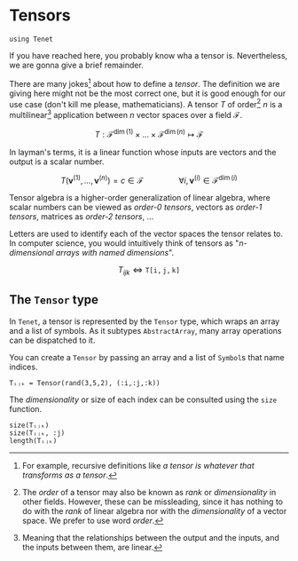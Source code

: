 # Tensors

```@setup tensor
using Tenet
```

If you have reached here, you probably know wha a tensor is. Nevertheless, we are gonna give a brief remainder.

There are many jokes[^1] about how to define a _tensor_. The definition we are giving here might not be the most correct one, but it is good enough for our use case (don't kill me please, mathematicians).
A tensor $T$ of order[^2] $n$ is a multilinear[^3] application between $n$ vector spaces over a field $\mathcal{F}$.

[^1]: For example, recursive definitions like _a tensor is whatever that transforms as a tensor_.
[^2]: The _order_ of a tensor may also be known as _rank_ or _dimensionality_ in other fields. However, these can be missleading, since it has nothing to do with the _rank_ of linear algebra nor with the _dimensionality_ of a vector space. We prefer to use word _order_.
[^3]: Meaning that the relationships between the output and the inputs, and the inputs between them, are linear.

```math
T : \mathcal{F}^{\dim(1)} \times \dots \times \mathcal{F}^{\dim(n)} \mapsto \mathcal{F}
```

In layman's terms, it is a linear function whose inputs are vectors and the output is a scalar number.

```math
T(\mathbf{v}^{(1)}, \dots, \mathbf{v}^{(n)}) = c \in \mathcal{F} \qquad\qquad \forall i, \mathbf{v}^{(i)} \in \mathcal{F}^{\dim(i)}
```

Tensor algebra is a higher-order generalization of linear algebra, where scalar numbers can be viewed as _order-0 tensors_, vectors as _order-1 tensors_, matrices as _order-2 tensors_, ...

Letters are used to identify each of the vector spaces the tensor relates to.
In computer science, you would intuitively think of tensors as "_n-dimensional arrays with named dimensions_".

```math
T_{ijk} \iff \mathtt{T[i,j,k]}
```

## The `Tensor` type

In `Tenet`, a tensor is represented by the `Tensor` type, which wraps an array and a list of symbols. As it subtypes `AbstractArray`, many array operations can be dispatched to it.

You can create a `Tensor` by passing an array and a list of `Symbol`s that name indices.

```@repl tensor
Tᵢⱼₖ = Tensor(rand(3,5,2), (:i,:j,:k))
```

The _dimensionality_ or size of each index can be consulted using the `size` function.

```@repl tensor
size(Tᵢⱼₖ)
size(Tᵢⱼₖ, :j)
length(Tᵢⱼₖ)
```

